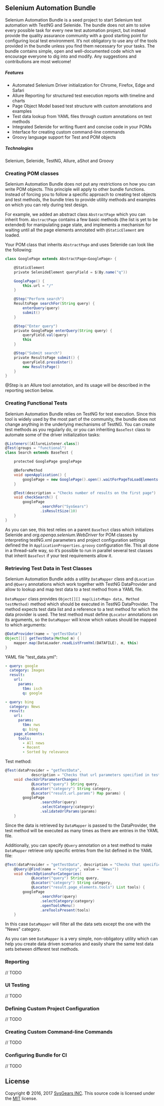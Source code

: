 ## Selenium Automation Bundle

Selenium Automation Bundle is a seed project to start Selenium test automation with TestNG and Selenide.
The bundle does not aim to solve every possible task for every new test automation project, but instead provide 
the quality assurance community with a good starting point for configuring local test environment. It’s not obligatory 
to use any of the tools provided in the bundle unless you find them necessary for your tasks. The bundle contains simple, 
open and well-documented code which we encourage everyone to dig into and modify. Any suggestions and contributions 
are most welcome!

##### Features
 - Automated Selenium Driver initialization for Chrome, Firefox, Edge and Safari
 - Allure Reporting for structured test execution reports with timeline and charts
 - Page Object Model based test structure with custom annotations and examples
 - Test data lookup from YAML files through custom annotations on test methods
 - Integrated Selenide for writing fluent and concise code in your POMs
 - Interface for creating custom command-line commands
 - Groovy language support for Test and POM objects

##### Technologies

Selenium, Selenide, TestNG, Allure, aShot and Groovy


### Creating POM classes

Selenium Automation Bundle does not put any restrictions on how you can write POM objects. This principle will apply to other 
bundle functions. Instead of forcing you to follow a specific approach to creating test objects and test methods, 
the bundle tries to provide utility methods and examples on which you can rely during test design.

For example, we added an abstract class `AbstractPage` which you can inherit from. `AbstractPage` contains a few 
basic methods (the list is yet to be extended) for manipulating page state, and implements a mechanism for waiting 
until all the page elements annotated with `@StaticElement` are loaded. 

Your POM class that inherits `AbstractPage` and uses Selenide can look like the following:

```groovy
class GooglePage extends AbstractPage<GooglePage> {

    @StaticElement
    private SelenideElement queryField = $(By.name("q"))

    GooglePage() {
        this.url = "/"
    }

    @Step("Perform search")
    ResultsPage searchFor(String query) {
        enterQuery(query)
        submit()
    }

    @Step("Enter query")
    private GooglePage enterQuery(String query) {
        queryField.val(query)
        this
    }

    @Step("Submit search")
    private ResultsPage submit() {
        queryField.pressEnter()
        new ResultsPage()
    }
}
```

@Step is an Allure tool annotation, and its usage will be described in the reporting section below.  


### Creating Functional Tests

Selenium Automation Bundle relies on TestNG for test execution. Since this tool is widely used by the most part 
of the community, the bundle does not change anything in the underlying mechanisms of TestNG. You can create test 
methods as you regularly do, or you can inheriting `BaseTest` class to automate some of the driver initialization 
tasks:

```groovy
@Listeners([AllureListener.class])
@Test(groups = "functional")
class Search extends BaseTest {

    protected GooglePage googlePage

    @BeforeMethod
    void openApplication() {
        googlePage = new GooglePage().open().waitForPageToLoadElements().selectLanguage()
    }

    @Test(description = "Checks number of results on the first page")
    void checkSearch() {
        googlePage
                .searchFor("SysGears")
                .isResultSize(10)
    }
}
```

As you can see, this test relies on a parent `BaseTest` class which initializes Selenide and 
*org.openqa.selenium.WebDriver* for POM classes by interpreting testNG.xml parameters and project configuration 
settings defined the in `ApplicationProperties.groovy` configuration file. This all done in a thread-safe way, 
so it’s possible to run in parallel several test classes that inherit `BaseTest` if your test requirements allow it.


### Retrieving Test Data in Test Classes

Selenium Automation Bundle adds a utility `DataMapper` class and `@Location` and `@Query` annotations which work together 
with TestNG DataProvider and allow to lookup and map test data to a test method from a YAML file.

`DataMapper` class provides `Object[][] map(List<Map> data, Method testMethod)` method which should be executed in 
TestNG DataProvider. The method expects test data list and a reference to a test method for which the data provider 
is used. The test method must define `@Locator` annotations on its arguments, so the `DataMapper` will know which 
values should be mapped to which arguments:

```groovy
@DataProvider(name = 'getTestData')
Object[][] getTestData(Method m) {
    mapper.map(DataLoader.readListFromYml(DATAFILE), m, this)
}
```

YAML file "test_data.yml":

```yaml
- query: google
  category: Images
  result:
    url:
      params:
        tbm: isch
        q: google

- query: bing
  category: News
  result:
    url:
      params:
        tbm: nws
        q: bing
    page_elements:
      tools:
        - All news
        - Recent
        - Sorted by relevance
```

Test method:

```groovy
@Test(dataProvider = "getTestData",
            description = "Checks that url parameters specified in test data are changed based on chosen category")
    void checkUrlParameterChanges(
            @Locator("query") String query,
            @Locator("category") String category,
            @Locator("result.url.params") Map params) {
        googlePage
                .searchFor(query)
                .selectCategory(category)
                .validateUrlParams(params)
    }
```

Since the data is retrieved by `DataMapper` is passed to the DataProvider, the test method will be executed as many times 
as there are entries in the YAML file.

Additionally, you can specify `@Query` annotation on a test method to make `DataMapper` retrieve only specific entries 
from the list defined in the YAML file:

```groovy
@Test(dataProvider = "getTestData", description = "Checks that specific tools are available for chosen category")
    @Query(@Find(name = "category", value = "News"))
    void checkOptionsForCategories(
            @Locator("query") String query,
            @Locator("category") String category,
            @Locator("result.page_elements.tools") List tools) {
        googlePage
                .searchFor(query)
                .selectCategory(category)
                .openToolsMenu()
                .areToolsPresent(tools)
    }
```
In this case `DataMapper` will filter all the data sets except the one with the "News" category.

As you can see `DataMapper` is a very simple, non-obligatory utility which can help you create data driven scenarios 
and easily share the same test data sets between different test methods.

### Reporting

// TODO

### UI Testing

// TODO

### Defining Custom Project Configuration

// TODO

### Creating Custom Command-line Commands

// TODO

### Configuring Bundle for CI

// TODO

## License

Copyright © 2016, 2017 [SysGears INC]. This source code is licensed under the [MIT] license.

[mit]: LICENSE
[sysgears inc]: http://sysgears.com